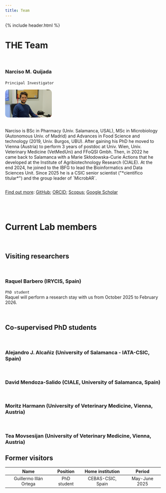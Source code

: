 ```yaml
---
title: Team
---
```


{% include header.html %}

# THE Team

<br>

### Narciso M. Quijada 
`Principal Investigator`

<div style="display:flex; align-items:flex-start; gap:20px; flex-wrap:wrap;">
 <img align="left" src="images/NMQ_pic_IBFG_4.jpg" width="30%" style="margin-right:20px; border-radius:10px;">
 <p>
Narciso is BSc in Pharmacy (Univ. Salamanca, USAL), MSc in Microbiology (Autonomous Univ. of Madrid) and Advances in Food Science and technology (2019, Univ. Burgos, UBU). After gaining his PhD he moved to Vienna (Austria) to perform 3 years of postdoc at Univ. Wien, Univ. Veterinary Medicine (VetMedUni) and FFoQSI Gmbh. Then, in 2022 he came back to Salamanca with a Marie Skłodowska-Curie Actions that he developed at the Institute of Agribiotechnology Research (CIALE). At the end 2024, he joined to the IBFG to lead the Bioinformatics and Data Sciences Unit. Since 2025 he is a CSIC senior scientist ("*científico titular*") and the group leader of `MicrobAR`.
 </p>
</div>

<ins>Find out more</ins>: [GitHub](https://github.com/nmquijada); [ORCID](https://orcid.org/0000-0002-1956-7205); [Scopus](https://www.scopus.com/authid/detail.uri?authorId=57192909558); [Google Scholar](https://scholar.google.es/citations?user=ElgNygIAAAAJ&hl=es&oi=ao)


<br>

<br>
 
# Current Lab members

<br>

## Visiting researchers

<br>

### Raquel Barbero (IRYCIS, Spain)
`PhD student`  
Raquel will perform a research stay with us from October 2025 to February 2026.

<br>

## Co-supervised PhD students

<br>

### Alejandro J. Alcañiz (University of Salamanca - IATA-CSIC, Spain)  

<br>

### David Mendoza-Salido (CIALE, University of Salamanca, Spain)

<br>

### Moritz Harmann (University of Veterinary Medicine, Vienna, Austria)

<br>

### Tea Movsesijan (University of Veterinary Medicine, Vienna, Austria)

## Former visitors

Name | Position | Home institution | Period |
:--: | :------: | :--------------: | :----: |
Guillermo Illán Ortega | PhD student | CEBAS-CSIC, Spain | May-June 2025

<br>


